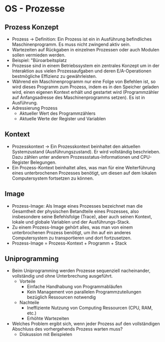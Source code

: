 # OS - Prozesse
## Prozess Konzept
- Prozess -> Definition: Ein Prozess ist ein in Ausführung befindliches Maschinenprogramm. Es muss nicht zwingend aktiv sein.
- Wartezeiten auf Rückgaben in einzelnen Prozessen oder auch Modulen sollen vermieden werden.
- Beispiel: "Büroarbeitsplatz
- Prozesse sind in einem Betriebssystem ein zentrales Konzept um in der Interaktion aus vielen Prozessaufgaben und deren E/A-Operationen bestmögliche Effizienz zu gewährleisten.
- Während ein Maschinenprogramm nur eine Folge von Befehlen ist, so wird dieses Programm zum Prozess, indem es in den Speicher geladen wird, einen eigenen Kontext erhält und gestartet wird (Programmzähler auf Anfangsadresse des Maschinenprogramms setzen). Es ist in Ausführung.
- Adressierung Prozess
  - Aktueller Wert des Programmzählers
  - Aktuelle Werte der Register und Variablen
## Kontext
- Prozesskontext -> Ein Prozesskontext beinhaltet den aktuellen Systemzustand (Ausführungszustand). Er wird vollständig beschrieben. Dazu zählen unter anderem Prozessstatus-Informationen und CPU-Register Belegungen.
- Ein Prozess-Kontext beinhaltet alles, was man für eine Weiterführung eines unterbrochenen Prozesses benötigt, um diesen auf dem lokalen Computersystem fortsetzen zu können.
## Image
- Prozess-Image: Als Image eines Prozesses bezeichnet man die Gesamtheit der physischen Betandteile eines Prozesses, also insbesondere seine Befehlsfolge (Trace), aber auch seinen Kontext, lokale und globale Variablen und der Ausführungs-Stack.
- Zu einem Prozess-Image gehört alles, was man von einem unterbrochenen Prozess benötigt, um ihn auf ein anderes Computersystem zu transportieren und dort fortzusetzen.
- Prozess-Image = Prozess-Kontext + Programm + Stack
## Uniprogramming
- Beim Uniprogramming werden Prozesse sequenziell nacheinander, vollständig und ohne Unterbrechung ausgeführt.
  - Vorteile
    - Einfache Handhabung von Programmabläufen
    - Kein Management von parallelen Programmzuteilungen bezüglich Ressourcen notwendig
  - Nachteile
    - Ineffiziente Nutzung von Computing Ressourcen (CPU, RAM, etc.)
    - Erhöhte Wartezeiten
- Welches Problem ergibt sich, wenn jeder Prozess auf den vollständigen Abschluss des vorhergehends Prozess warten muss?
  - Diskussion mit Beispielen
